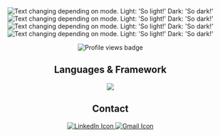 <div align='center'>
  <picture>
    <source media="(prefers-color-scheme: dark)"
      srcset="http://github-profile-summary-cards.vercel.app/api/cards/profile-details?username=mogomaa79&theme=github_dark">
    <img alt="Text changing depending on mode. Light: 'So light!' Dark: 'So dark!'"
      src="http://github-profile-summary-cards.vercel.app/api/cards/profile-details?username=mogomaa79&theme=nord_bright">
  </picture>

  <picture>
    <source media="(prefers-color-scheme: dark)"
      srcset="http://github-profile-summary-cards.vercel.app/api/cards/stats?username=mogomaa79&theme=github_dark">
    <img alt="Text changing depending on mode. Light: 'So light!' Dark: 'So dark!'"
      src="http://github-profile-summary-cards.vercel.app/api/cards/stats?username=mogomaa79&theme=nord_bright">
  </picture>

  <picture>
    <source media="(prefers-color-scheme: dark)"
      srcset="http://github-profile-summary-cards.vercel.app/api/cards/productive-time?username=mogomaa79&theme=github_dark&utcOffset=8">
    <img alt="Text changing depending on mode. Light: 'So light!' Dark: 'So dark!'"
      src="http://github-profile-summary-cards.vercel.app/api/cards/productive-time?username=mogomaa79&theme=nord_bright&utcOffset=8">
  </picture>
  </br>
  <picture>
    <source media="(prefers-color-schema: dark)"
      srcset="https://github-readme-stats.vercel.app/api/top-langs/?username=mogomaa79&layout=compact&theme=github_dark&utcOffset=8">
    <img alt="Text changing depending on mode. Light: 'So light!' Dark: 'So dark!'"
      src="https://github-readme-stats.vercel.app/api/top-langs/?username=mogomaa79&layout=compact&theme=github_dark&utcOffset=8">
  </picture>
  </br>
  <p align="center">
    <img src="https://komarev.com/ghpvc/?username=mogomaa79&label=Profile%20views&color=999999&style=flat" alt="Profile views badge" />
  </p>
</div>

<div align='center'>
  <h2> Languages & Framework </h2>
  <a href="https://skillicons.dev/">
    <img src="https://skillicons.dev/icons?i=py,sklearn,pytorch,tensorflow,flask,django,aws,docker,mysql,postgresql,sqlite,vscode,github,linux,bash" />
  </a>
</div>

<div align='center'>
  <h2> Contact </h2>
  <a href="https://www.linkedin.com/in/mohamed-gomaa-1a8540287/">
    <img src="https://skillicons.dev/icons?i=linkedin" alt="LinkedIn Icon" />
  </a>
  <a href="mailto:m.gomaa.abd@gmail.com">
    <img src="https://skillicons.dev/icons?i=gmail" alt="Gmail Icon" />
  </a>
</div>
